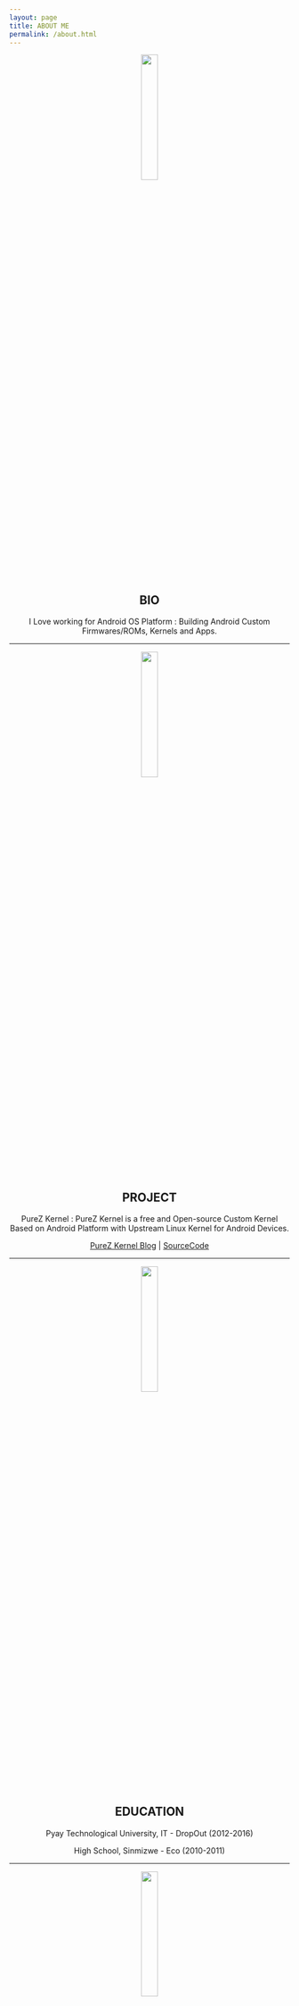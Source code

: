 ```yaml
---
layout: page
title: ABOUT ME
permalink: /about.html
---
```


<p align="center"> 
  <img src="https://s20.postimg.cc/g9j3jkr8t/about-me.png" width="24%" height="24%" /> 
</p>
<h2 align="center">BIO</h2>
<p align="center">
  I Love working for Android OS Platform : Building Android Custom Firmwares/ROMs, Kernels and Apps.
</p>

---

<p align="center"> 
  <img src="https://s20.postimg.cc/lie7on02l/purez.png" width="24%" height="24%" /> 
</p>
<h2 align="center">PROJECT</h2>
<p align="center">PureZ Kernel : PureZ Kernel is a free and Open-source Custom Kernel Based on Android Platform with Upstream Linux Kernel for Android Devices.</p>
<p align="center">
 <a href="https://purez-kernel.github.io">PureZ Kernel Blog</a> | <a href="https://github.com/purez-kernel">SourceCode</a>
</p>

---

<p align="center"> 
  <img src="http://www.forsythunitedway.org/wp-content/uploads/2015/08/education-icon.png" width="24%" height="24%" /> 
</p>
<h2 align="center">EDUCATION</h2>
<p align="center">Pyay Technological University, IT - DropOut (2012-2016)</p>
<p align="center">High School, Sinmizwe - Eco (2010-2011)</p>

---

<p align="center"> 
  <img src="https://s20.postimg.cc/bintf8y25/works.png" width="24%" height="24%" /> 
</p>
<h2 align="center">WORKS</h2>
<p align="center">
  <a href="https://github.com/purez-kernel">Project Maintianer @PureZ Kernel</a>
</p>

---

<p align="center"> 
  <img src="https://s20.postimg.cc/bp6kfwg7x/interest.png" width="24%" height="24%" /> 
</p>
<h2 align="center">INTERESTS</h2>
<p align="center">Android OS/Kernel, Linux, Embeddedd/Android OS and App Development, Photography, Music, Game Playing, Sharing and Writing Articles.</p>

